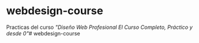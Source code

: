 # webdesign-course

Practicas del curso *"Diseño Web Profesional El Curso Completo, Práctico y desde 0"*# webdesign-course
